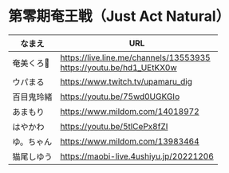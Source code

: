 # 第零期奄王戦（Just Act Natural）

|なまえ|URL|
|---|---|
|奄美くろ🥕|<https://live.line.me/channels/13553935><br><https://youtu.be/hd1_UEtKX0w>|
|ウパまる|<https://www.twitch.tv/upamaru_dig>|
|百目鬼玲緒|<https://youtu.be/75wd0UGKGIo>|
|あまもり|<https://www.mildom.com/14018972>|
|はやかわ|<https://youtu.be/5tlCePx8fZI>|
|ゆ。ちゃん|<https://www.mildom.com/13983464>|
|猫尾しゆう|<https://maobi-live.4ushiyu.jp/20221206>|
